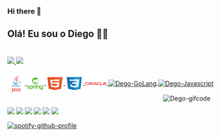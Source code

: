 ### Hi there 👋

## Olá! Eu sou o Diego 🐱‍💻
#
#
 <div>
  <a href="https://github.com/DiegoFroehlichLeal">
  <img height="180em" src="https://github-readme-stats.vercel.app/api?username=DiegoFroehlichLeal&show_icons=true&theme=chartreuse-dark&include_all_commits=true&count_private=true"/>
  <img height="180em" src="https://github-readme-stats.vercel.app/api/top-langs/?username=DiegoFroehlichLeal&layout=compact&langs_count=8&theme=chartreuse-dark"/>
</div>
  
<div style="display: inline_block"><br>
  <img align="center" alt="Dego-Java" height="40" width="40" src="https://raw.githubusercontent.com/devicons/devicon/master/icons/java/java-original-wordmark.svg">
 <img align="center" alt="Dego-Spring" height="40" width="40" src="https://raw.githubusercontent.com/devicons/devicon/master/icons/spring/spring-original-wordmark.svg">
  <img align="center" alt="Dego-HTML" height="30" width="40" src="https://raw.githubusercontent.com/devicons/devicon/master/icons/html5/html5-original.svg">
  <img align="center" alt="Dego-CSS" height="30" width="40" src="https://raw.githubusercontent.com/devicons/devicon/master/icons/css3/css3-original.svg">
 <img align="center" alt="Dego-Oracle" height="50" width="50" src="https://raw.githubusercontent.com/devicons/devicon/master/icons/oracle/oracle-original.svg">
 <img align="center" alt="Dego-GoLang" height="35" width="35" src="https://cdn.jsdelivr.net/gh/devicons/devicon/icons/go/go-original.svg">
  <img align="center" alt="Dego-Javascript" height="35" width="35" src="https://cdn.jsdelivr.net/gh/devicons/devicon/icons/javascript/javascript-original.svg">
  <img align="right" alt="Dego-gifcode" height="150" width="150" src="https://c.tenor.com/_DOBjnGspYAAAAAC/code-coding.gif">

 
</div>
  
  ##
 
<div> 
  <a href="https://www.youtube.com/channel/UCpbu0KlWDRyEQHZh4JrLPYw" target="_blank"><img src="https://img.shields.io/badge/YouTube-FF0000?style=for-the-badge&logo=youtube&logoColor=white" target="_blank"></a>
  <a href="https://www.instagram.com/digowow" target="_blank"><img src="https://img.shields.io/badge/-Instagram-%23E4405F?style=for-the-badge&logo=instagram&logoColor=white" target="_blank"></a>
 	<a href="https://www.twitch.tv/wowkaholics" target="_blank"><img src="https://img.shields.io/badge/Twitch-9146FF?style=for-the-badge&logo=twitch&logoColor=white" target="_blank"></a>
 <a href="https://discord.gg/RTfkhgZYG7" target="_blank"><img src="https://img.shields.io/badge/Discord-7289DA?style=for-the-badge&logo=discord&logoColor=white" target="_blank"></a>
  <a href = "mailto:diegofrleal@gmail.com"><img src="https://img.shields.io/badge/-Gmail-%23333?style=for-the-badge&logo=gmail&logoColor=white" target="_blank"></a>
  <a href="https://www.linkedin.com/in/diegofleal/" target="_blank"><img src="https://img.shields.io/badge/-LinkedIn-%230077B5?style=for-the-badge&logo=linkedin&logoColor=white" target="_blank"></a> 
 
  
[![spotify-github-profile](https://spotify-github-profile.vercel.app/api/view?uid=bbgoxysmqjvslj17yq5xmezaz&cover_image=true&theme=default&show_offline=false&background_color=121212&interchange=false)](https://github.com/kittinan/spotify-github-profile)

 </div>

